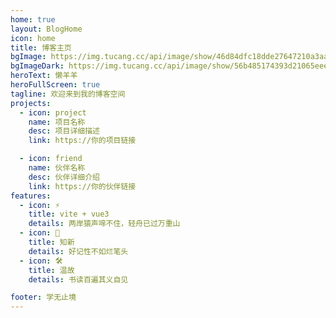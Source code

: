```yaml
---
home: true
layout: BlogHome
icon: home
title: 博客主页
bgImage: https://img.tucang.cc/api/image/show/46d84dfc18dde27647210a3aa2319b0a
bgImageDark: https://img.tucang.cc/api/image/show/56b485174393d21065eee635c2fbef79
heroText: 懒羊羊
heroFullScreen: true
tagline: 欢迎来到我的博客空间
projects:
  - icon: project
    name: 项目名称
    desc: 项目详细描述
    link: https://你的项目链接

  - icon: friend
    name: 伙伴名称
    desc: 伙伴详细介绍
    link: https://你的伙伴链接
features:
  - icon: ⚡️
    title: vite + vue3
    details: 两岸猿声啼不住，轻舟已过万重山
  - icon: 🖖
    title: 知新
    details: 好记性不如烂笔头
  - icon: 🛠️
    title: 温故
    details: 书读百遍其义自见

footer: 学无止境
---
```



